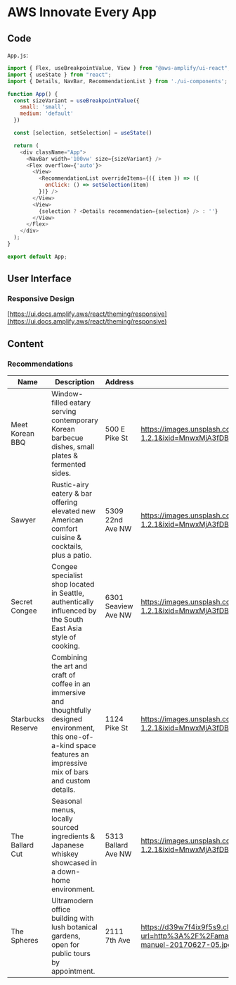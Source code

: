 # AWS Innovate Every App

## Code

`App.js`:

```javascript
import { Flex, useBreakpointValue, View } from "@aws-amplify/ui-react";
import { useState } from "react";
import { Details, NavBar, RecommendationList } from './ui-components';

function App() {
  const sizeVariant = useBreakpointValue({
    small: 'small',
    medium: 'default'
  })

  const [selection, setSelection] = useState()

  return (
    <div className="App">
      <NavBar width='100vw' size={sizeVariant} />
      <Flex overflow={'auto'}>
        <View>
          <RecommendationList overrideItems={({ item }) => ({
            onClick: () => setSelection(item)
          })} />
        </View>
        <View>
          {selection ? <Details recommendation={selection} /> : ''}
        </View>
      </Flex>
    </div>
  );
}

export default App;
```

## User Interface

### Responsive Design

[https://ui.docs.amplify.aws/react/theming/responsive](https://ui.docs.amplify.aws/react/theming/responsive)

## Content

### Recommendations

| Name | Description | Address | Cover Image | Credits |
| ---- | ----------- | ------- | ----------- | ------- |
| Meet Korean BBQ | Window-filled eatary serving contemporary Korean barbecue dishes, small plates & fermented sides. | 500 E Pike St | https://images.unsplash.com/photo-1632558610168-8377309e34c7?ixlib=rb-1.2.1&ixid=MnwxMjA3fDB8MHxwaG90by1wYWdlfHx8fGVufDB8fHx8&auto=format&fit=crop&w=1000&q=80 | https://unsplash.com/photos/Fy1DsvIY5Tc |
| Sawyer | Rustic-airy eatery & bar offering elevated new American comfort cuisine & cocktails, plus a patio. | 5309 22nd Ave NW | https://images.unsplash.com/photo-1595295333158-4742f28fbd85?ixlib=rb-1.2.1&ixid=MnwxMjA3fDB8MHxwaG90by1wYWdlfHx8fGVufDB8fHx8&auto=format&fit=crop&w=880&q=80 | https://unsplash.com/photos/17ZU9BPy_Q4 |
| Secret Congee | Congee specialist shop located in Seattle, authentically influenced by the South East Asia style of cooking. | 6301 Seaview Ave NW | https://images.unsplash.com/photo-1653860468845-a53ac4b1059a?ixlib=rb-1.2.1&ixid=MnwxMjA3fDB8MHxwaG90by1wYWdlfHx8fGVufDB8fHx8&auto=format&fit=crop&w=1170&q=80 | https://unsplash.com/photos/wql0slFyg9w |
| Starbucks Reserve | Combining the art and craft of coffee in an immersive and thoughtfully designed environment, this one-of-a-kind space features an impressive mix of bars and custom details. | 1124 Pike St | https://images.unsplash.com/photo-1541167760496-1628856ab772?ixlib=rb-1.2.1&ixid=MnwxMjA3fDB8MHxwaG90by1wYWdlfHx8fGVufDB8fHx8&auto=format&fit=crop&w=1637&q=80 | https://unsplash.com/photos/nzyzAUsbV0M |
| The Ballard Cut | Seasonal menus, locally sourced ingredients & Japanese whiskey showcased in a down-home environment. | 5313 Ballard Ave NW | https://images.unsplash.com/photo-1504674900247-0877df9cc836?ixlib=rb-1.2.1&ixid=MnwxMjA3fDB8MHxwaG90by1wYWdlfHx8fGVufDB8fHx8&auto=format&fit=crop&w=1170&q=80 |  https://unsplash.com/photos/-YHSwy6uqvk |
| The Spheres| Ultramodern office building with lush botanical gardens, open for public tours by appointment. | 2111 7th Ave | https://d39w7f4ix9f5s9.cloudfront.net/dims4/default/1e77595/2147483647/strip/true/crop/6000x4000+0+0/resize/1738x1159!/quality/90/?url=http%3A%2F%2Famazon-blogs-brightspot.s3.amazonaws.com%2Ff4%2F9d%2F38b72dc14625a32f7c33160dc1d7%2Fbahamondez-manuel-20170627-05.jpg | |
